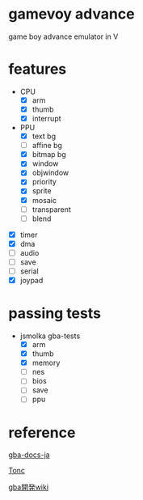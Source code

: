 # gamevoy advance
game boy advance emulator in V

# features
- CPU
    - [x] arm
    - [x] thumb
    - [x] interrupt
- PPU
    - [x] text bg
    - [ ] affine bg
    - [x] bitmap bg
    - [x] window
    - [x] objwindow
    - [x] priority
    - [x] sprite
    - [x] mosaic
    - [ ] transparent
    - [ ] blend
- [x] timer
- [x] dma
- [ ] audio
- [ ] save
- [ ] serial
- [x] joypad

# passing tests
- jsmolka gba-tests
  - [x] arm
  - [x] thumb
  - [x] memory
  - [ ] nes
  - [ ] bios
  - [ ] save
  - [ ] ppu

# reference
[gba-docs-ja](https://github.com/akatsuki105/gba-docs-ja)

[Tonc](https://www.coranac.com/tonc/text/toc.htm)

[gba開発wiki](https://akkera102.sakura.ne.jp/gbadev/)
